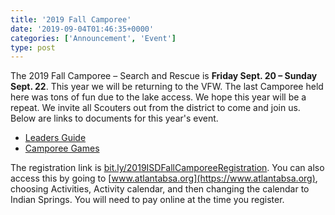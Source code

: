 ```yaml
---
title: '2019 Fall Camporee'
date: '2019-09-04T01:46:35+0000'
categories: ['Announcement', 'Event']
type: post
---
```


The 2019 Fall Camporee – Search and Rescue is **Friday Sept. 20 – Sunday Sept. 22**. This year we will be returning to the VFW. The last Camporee held here was tons of fun due to the lake access. We hope this year will be a repeat. We invite all Scouters out from the district to come and join us. Below are links to documents for this year's event.

* [Leaders Guide](/uploads/Leaders-Guide.pdf)
* [Camporee Games](/uploads/Camporee-2019-Games.pdf)

The registration link is [bit.ly/2019ISDFallCamporeeRegistration](http://bit.ly/2019ISDFallCamporeeRegistration). You can also access this by going to [www.atlantabsa.org](https://www.atlantabsa.org), choosing Activities, Activity calendar, and then changing the calendar to Indian Springs. You will need to pay online at the time you register.
